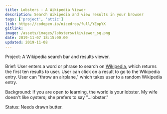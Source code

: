 ```yaml
---
title: Lobsters - A Wikipedia Viewer
description: Search Wikipedia and view results in your browser
tags: ['project', 'attic']
link: https://codepen.io/nicedrop/full/YEopYX
gitlink:
image: /assets/images/lobsterswikiviewer_sq.png
date: 2019-11-07 18:15:00.00
updated: 2019-11-08
---
```


Project: A Wikipedia search bar and results viewer.

Brief: User enters a word or phrase to search on [Wikipedia](https://en.wikipedia.org/wiki/Main_Page 'The Free Encyclopedia'), which returns the first ten results to user. User can click on a result to go to the Wikipedia entry. User can "throw an airplane," which takes user to a random Wikipedia entry.

Background: If you are open to learning, the world is your lobster. My wife doesn't like oysters; she prefers to say "...lobster."

Status: Needs drawn butter.

